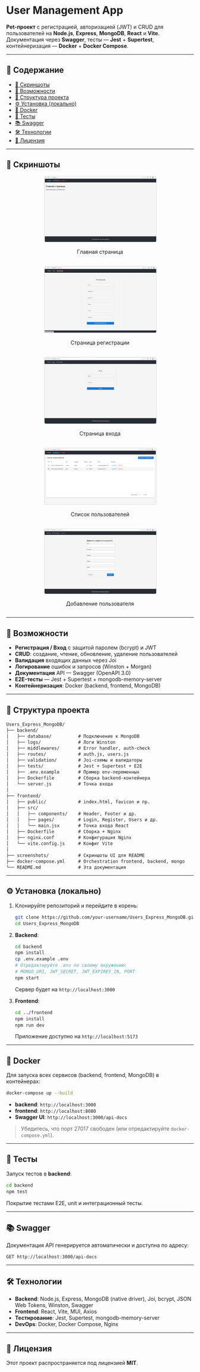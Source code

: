 # User Management App

&#x20;

**Pet-проект** с регистрацией, авторизацией (JWT) и CRUD для пользователей на **Node.js**, **Express**, **MongoDB**, **React** и **Vite**.
Документация через **Swagger**, тесты — **Jest** + **Supertest**, контейнеризация — **Docker** + **Docker Compose**.

---

## 📑 Содержание

* [📸 Скриншоты](#-скриншоты)
* [🚀 Возможности](#-возможности)
* [📁 Структура проекта](#-структура-проекта)
* [⚙️ Установка (локально)](#️-установка-локально)
* [🐳 Docker](#-docker)
* [🧪 Тесты](#-тесты)
* [📚 Swagger](#-swagger)
* [🛠️ Технологии](#️-технологии)
* [📃 Лицензия](#-лицензия)

---

## 📸 Скриншоты

<div style="display: flex; flex-wrap: wrap; gap: 16px; justify-content: center;">
  <div style="flex: 1 1 300px; max-width: 300px;">
    <img src="./screenshots/screen1.png" alt="Главная страница" style="width: 100%; border: 1px solid #ddd; border-radius: 4px;" />
    <p align="center">Главная страница</p>
  </div>
  <div style="flex: 1 1 300px; max-width: 300px;">
    <img src="./screenshots/screen2.png" alt="Страница регистрации" style="width: 100%; border: 1px solid #ddd; border-radius: 4px;" />
    <p align="center">Страница регистрации</p>
  </div>
  <div style="flex: 1 1 300px; max-width: 300px;">
    <img src="./screenshots/screen3.png" alt="Страница входа" style="width: 100%; border: 1px solid #ddd; border-radius: 4px;" />
    <p align="center">Страница входа</p>
  </div>
  <div style="flex: 1 1 300px; max-width: 300px;">
    <img src="./screenshots/screen4.png" alt="Список пользователей" style="width: 100%; border: 1px solid #ddd; border-radius: 4px;" />
    <p align="center">Список пользователей</p>
  </div>
  <div style="flex: 1 1 300px; max-width: 300px;">
    <img src="./screenshots/screen5.png" alt="Добавление пользователя" style="width: 100%; border: 1px solid #ddd; border-radius: 4px;" />
    <p align="center">Добавление пользователя</p>
  </div>
</div>

---

## 🚀 Возможности

* **Регистрация / Вход** с защитой паролем (bcrypt) и JWT
* **CRUD**: создание, чтение, обновление, удаление пользователей
* **Валидация** входящих данных через Joi
* **Логирование** ошибок и запросов (Winston + Morgan)
* **Документация** API — Swagger (OpenAPI 3.0)
* **E2E-тесты** — Jest + Supertest + mongodb-memory-server
* **Контейнеризация**: Docker (backend, frontend, MongoDB)

---

## 📁 Структура проекта

```
Users_Express_MongoDB/
├── backend/
│   ├── database/          # Подключение к MongoDB
│   ├── logs/              # Логи Winston
│   ├── middlewares/       # Error handler, auth-check
│   ├── routes/            # auth.js, users.js
│   ├── validation/        # Joi-схемы и валидаторы
│   ├── tests/             # Jest + Supertest + E2E
│   ├── .env.example       # Пример env-переменных
│   ├── Dockerfile         # Сборка backend-контейнера
│   └── server.js          # Точка входа
│
├── frontend/
│   ├── public/            # index.html, favicon и пр.
│   ├── src/
│   │   ├── components/    # Header, Footer и др.
│   │   ├── pages/         # Login, Register, Users и др.
│   │   └── main.jsx       # Точка входа React
│   ├── Dockerfile         # Сборка + Nginx
│   ├── nginx.conf         # Конфигурация Nginx
│   └── vite.config.js     # Конфиг Vite
│
├── screenshots/           # Скриншоты UI для README
├── docker-compose.yml     # Orchestration frontend, backend, mongo
└── README.md              # Эта документация
```

---

## ⚙️ Установка (локально)

1. Клонируйте репозиторий и перейдите в корень:

   ```bash
   git clone https://github.com/your-username/Users_Express_MongoDB.git
   cd Users_Express_MongoDB
   ```

2. **Backend**:

   ```bash
   cd backend
   npm install
   cp .env.example .env
   # Отредактируйте .env по своему окружению:
   # MONGO_URI, JWT_SECRET, JWT_EXPIRES_IN, PORT
   npm start
   ```

   Сервер будет на `http://localhost:3000`

3. **Frontend**:

   ```bash
   cd ../frontend
   npm install
   npm run dev
   ```

   Приложение доступно на `http://localhost:5173`

---

## 🐳 Docker

Для запуска всех сервисов (backend, frontend, MongoDB) в контейнерах:

```bash
docker-compose up --build
```

* **backend**: `http://localhost:3000`
* **frontend**: `http://localhost:8080`
* **Swagger UI**: `http://localhost:3000/api-docs`

> Убедитесь, что порт 27017 свободен (или отредактируйте `docker-compose.yml`).

---

## 🧪 Тесты

Запуск тестов в **backend**:

```bash
cd backend
npm test
```

Покрытие тестами E2E, unit и интеграционный тесты.

---

## 📚 Swagger

Документация API генерируется автоматически и доступна по адресу:

```
GET http://localhost:3000/api-docs
```

---

## 🛠️ Технологии

* **Backend**: Node.js, Express, MongoDB (native driver), Joi, bcrypt, JSON Web Tokens, Winston, Swagger
* **Frontend**: React, Vite, MUI, Axios
* **Тестирование**: Jest, Supertest, mongodb-memory-server
* **DevOps**: Docker, Docker Compose, Nginx

---

## 📃 Лицензия

Этот проект распространяется под лицензией **MIT**.
